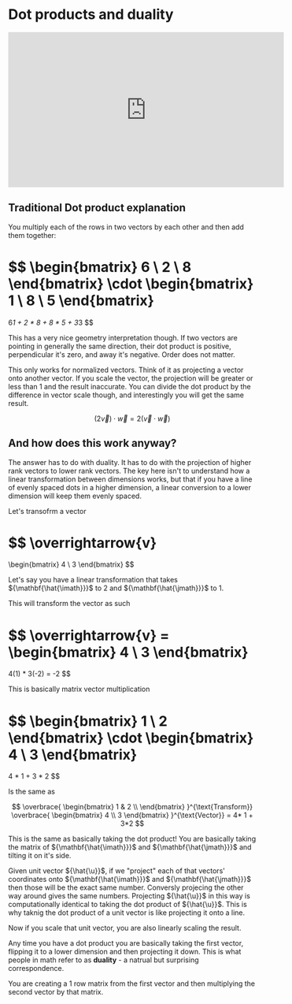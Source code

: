 # Dot products and duality
<iframe width="560" height="315" src="https://www.youtube.com/embed/LyGKycYT2v0" frameborder="0" allow="accelerometer; autoplay; clipboard-write; encrypted-media; gyroscope; picture-in-picture" allowfullscreen></iframe>

## Traditional Dot product explanation
You multiply each of the rows in two vectors by each other and then add them together:

$$
\begin{bmatrix}
    6 \\
    2 \\
    8
\end{bmatrix}
\cdot
\begin{bmatrix}
    1 \\
    8 \\
    5
\end{bmatrix}
=
6*1 + 2 * 8 + 8 * 5 + 3*3
$$

This has a very nice geometry interpretation though. If two vectors are pointing in generally the same direction, their dot product is positive, perpendicular it's zero, and away it's negative. Order does not matter. 

This only works for normalized vectors. Think of it as projecting a vector onto another vector. If you scale the vector, the projection will be greater or less than 1 and the result inaccurate. You can divide the dot product by the difference in vector scale though, and interestingly you will get the same result. 

$$
(2 \overrightarrow{v} ) \cdot \overrightarrow{w} = 2( \overrightarrow{v} \cdot \overrightarrow{w} )
$$

## And how does this work anyway?

The answer has to do with duality. It has to do with the projection of higher rank vectors to lower rank vectors. The key here isn't to understand how a linear transformation between dimensions works, but that if you have a line of evenly spaced dots in a higher dimension, a linear conversion to a lower dimension will keep them evenly spaced. 

Let's transofrm a vector

$$
\overrightarrow{v}
=
\begin{bmatrix}
    4 \\
    3
\end{bmatrix}
$$

Let's say you have a linear transformation that takes ${\mathbf{\hat{\imath}}}$ to 2 and ${\mathbf{\hat{\jmath}}}$ to 1.

This will transform the vector as such

$$
\overrightarrow{v} = 
\begin{bmatrix}
    4 \\
    3 
\end{bmatrix}
=
4(1) * 3(-2) = -2
$$

This is basically matrix vector multiplication

$$
\begin{bmatrix}
    1 \\
    2
\end{bmatrix}
\cdot
\begin{bmatrix}
    4 \\
    3
\end{bmatrix}
= 
4 * 1 + 3 * 2
$$

Is the same as

$$
\overbrace{
    \begin{bmatrix}
        1 & 2
        \\
    \end{bmatrix}
}^{\text{Transform}}
\overbrace{
    \begin{bmatrix}
        4 \\
        3
    \end{bmatrix}
}^{\text{Vector}}
= 4* 1 + 3*2
$$

This is the same as basically taking the dot product! You are basically taking the matrix of ${\mathbf{\hat{\imath}}}$ and ${\mathbf{\hat{\jmath}}}$ and tilting it on it's side. 

Given unit vector ${\hat{\u}}$, if we "project" each of that vectors' coordinates onto ${\mathbf{\hat{\imath}}}$ and ${\mathbf{\hat{\jmath}}}$ then those will be the exact same number. Conversly projecing the other way around gives the same numbers. Projecting ${\hat{\u}}$ in this way is computationally identical to taking the dot product of ${\hat{\u}}$. This is why taknig the dot product of a unit vector is like projecting it onto a line. 

Now if you scale that unit vector, you are also linearly scaling the result. 

Any time you have a dot product you are basically taking the first vector, flipping it to a lower dimension and then projecting it down. This is what people in math refer to as **duality** - a natrual but surprising correspondence. 

You are creating a 1 row matrix from the first vector and then multiplying the second vector by that matrix. 



